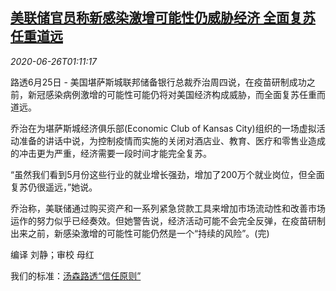 <!--1593134594000-->
[美联储官员称新感染激增可能性仍威胁经济 全面复苏任重道远](https://cn.reuters.com/article/usa-fed-covid19-threat-economy-0625-thur-idCNKBS23X04N)
------

<div><i>2020-06-26T01:11:17</i></div><div class="StandardArticleBody_body"><p>路透6月25日 - 美国堪萨斯城联邦储备银行总裁乔治周四说，在疫苗研制成功之前，新冠感染病例激增的可能性可能仍将对美国经济构成威胁，而全面复苏任重而道远。 </p><p>乔治在为堪萨斯城经济俱乐部(Economic Club of Kansas City)组织的一场虚拟活动准备的讲话中说，为控制疫情而实施的关闭对酒店业、教育、医疗和零售业造成的冲击更为严重，经济需要一段时间才能完全复苏。 </p><p>“虽然我们看到5月份这些行业的就业增长强劲，增加了200万个就业岗位，但全面复苏仍很遥远，”她说。 </p><p>乔治称，美联储通过购买资产和一系列紧急贷款工具来增加市场流动性和改善市场运作的努力似乎已经奏效。但她警告说，经济活动可能不会完全反弹，在疫苗研制出来之前，新感染激增的可能性可能仍然是一个“持续的风险”。(完) </p><div class="Attribution_container"><div class="Attribution_attribution"><p class="Attribution_content">编译 刘静；审校 母红 </p></div></div><div class="StandardArticleBody_trustBadgeContainer"><span class="StandardArticleBody_trustBadgeTitle">我们的标准：</span><span class="trustBadgeUrl"><a href="https://www.thomsonreuters.cn/content/dam/openweb/documents/pdf/china/brochures/about-us-1.pdf">汤森路透“信任原则”</a></span></div></div>
